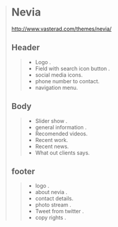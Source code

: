> # **Nevia** 
> http://www.vasterad.com/themes/nevia/
> ## Header ##
>> -  Logo .
>> -  Field with search icon button .
>> -  social media icons.
>> -  phone number to contact.
>> -  navigation menu.
> ## Body ##
>> -  Slider show .
>> -  general information .
>> -  Recomended videos.
>> -  Recent work.
>> -  Recent news. 
>> -  What out clients says.
> ## footer ##
>> -  logo .
>> -  about nevia .
>> -  contact details.
>> -  photo stream .
>> -  Tweet from twitter .
>> -  copy rights .










